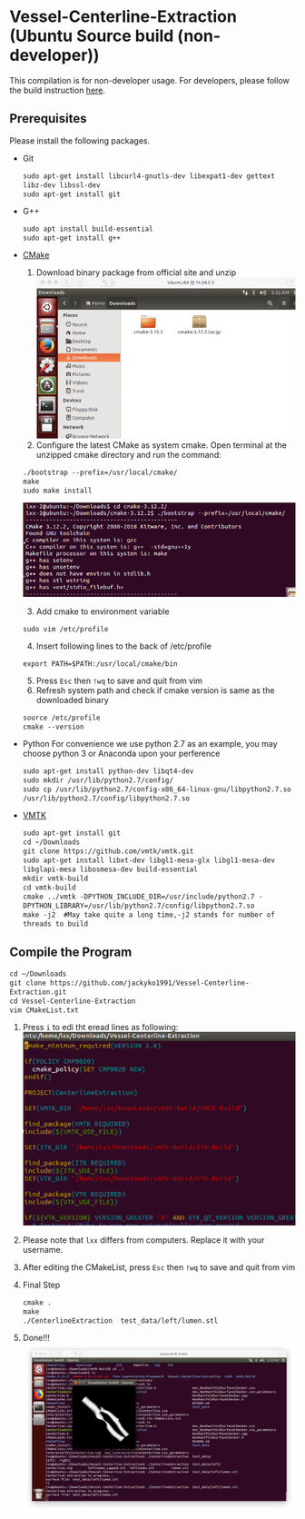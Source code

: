 # Vessel-Centerline-Extraction (Ubuntu Source build (non-developer))
This compilation is for non-developer usage. For developers, please follow the build instruction [here]().

## Prerequisites
Please install the following packages.
- Git
	```console
	sudo apt-get install libcurl4-gnutls-dev libexpat1-dev gettext libz-dev libssl-dev
	sudo apt-get install git
	```
- G++
	```Console
	sudo apt install build-essential
	sudo apt-get install g++
	```
- [CMake](https://cmake.org/)
	1. Download binary package from official site and unzip
	![alt text](./img/cmake.png "CMake")
	2. Configure the latest CMake as system cmake. Open terminal at the unzipped cmake directory and run the command:
	```console
	./bootstrap --prefix=/usr/local/cmake/
	make
	sudo make install
	```
	![alt text](./img/gcc.png "CMake Build")

	3. Add cmake to environment variable
	```console
	sudo vim /etc/profile
	```

	4. Insert following lines to the back of /etc/profile
	```
	export PATH=$PATH:/usr/local/cmake/bin
	```

	5. Press `Esc` then `!wq` to save and quit from vim
	6. Refresh system path and check if cmake version is same as the downloaded binary
	```console
	source /etc/profile
	cmake --version
	```
- Python
	For convenience we use python 2.7 as an example, you may choose python 3 or Anaconda upon your perference
	```console
	sudo apt-get install python-dev libqt4-dev
	sudo mkdir /usr/lib/python2.7/config/
	sudo cp /usr/lib/python2.7/config-x86_64-linux-gnu/libpython2.7.so /usr/lib/python2.7/config/libpython2.7.so
	```
- [VMTK](https://github.com/vmtk/vmtk)
	```Console
	sudo apt-get install git
	cd ~/Downloads
	git clone https://github.com/vmtk/vmtk.git
	sudo apt-get install libxt-dev libgl1-mesa-glx libgl1-mesa-dev libglapi-mesa libosmesa-dev build-essential
	mkdir vmtk-build
	cd vmtk-build
	cmake ../vmtk -DPYTHON_INCLUDE_DIR=/usr/include/python2.7 -DPYTHON_LIBRARY=/usr/lib/python2.7/config/libpython2.7.so 
	make -j2  #May take quite a long time,-j2 stands for number of threads to build
	```

## Compile the Program
```Console
cd ~/Downloads
git clone https://github.com/jackyko1991/Vessel-Centerline-Extraction.git
cd Vessel-Centerline-Extraction
vim CMakeList.txt
```

1. Press `i` to edi tht eread lines as following:
	![alt text](./img/cmakelist.png "CMakeList")

2. Please note that `lxx` differs from computers. Replace it with your username.
3. After editing the CMakeList, press `Esc` then `!wq` to save and quit from vim
4. Final Step
	```Console
	cmake .
	make
	./CenterlineExtraction  test_data/left/lumen.stl
	```
5. Done!!!
	![alt text](./img/result.png "Result")